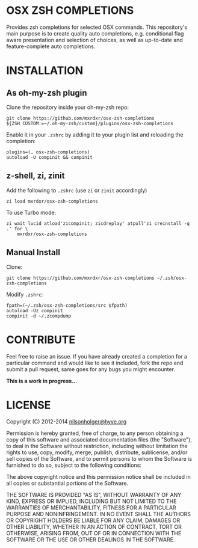 OSX ZSH COMPLETIONS
===================
Provides zsh completions for selected OSX commands. This repository's main
purpose is to create quality auto completions, e.g. conditional flag aware
presentation and selection of choices, as well as up-to-date and
feature-complete auto completions.

INSTALLATION
============

## As oh-my-zsh plugin

Clone the repository inside your oh-my-zsh repo:

	git clone https://github.com/mxrdxr/osx-zsh-completions ${ZSH_CUSTOM:=~/.oh-my-zsh/custom}/plugins/osx-zsh-completions

Enable it in your `.zshrc` by adding it to your plugin list and reloading the completion:

	plugins=(… osx-zsh-completions)
	autoload -U compinit && compinit

## z-shell, zi, zinit

Add the following to `.zshrc` (use `zi` or `zinit` accordingly)

 	zi load mxrdxr/osx-zsh-completions

To use Turbo mode:

	zi wait lucid atload'zicompinit; zicdreplay' atpull'zi creinstall -q .' for \
 		mxrdxr/osx-zsh-completions


## Manual Install
Clone:

	git clone https://github.com/mxrdxr/osx-zsh-completions ~/.zsh/osx-zsh-completions

Modify `.zshrc`:

	fpath=(~/.zsh/osx-zsh-completions/src $fpath)
	autoload -Uz compinit
	compinit -d ~/.zcompdump

CONTRIBUTE
==========
Feel free to raise an issue. If you have already created a completion for a
particular command and would like to see it included, fork the repo and submit
a pull request, same goes for any bugs you might encounter.

**This is a work in progress...**

LICENSE
=======

Copyright (C) 2012-2014 nilsonholger@hyve.org

Permission is hereby granted, free of charge, to any person obtaining a copy
of this software and associated documentation files (the "Software"), to deal
in the Software without restriction, including without limitation the rights
to use, copy, modify, merge, publish, distribute, sublicense, and/or sell
copies of the Software, and to permit persons to whom the Software is
furnished to do so, subject to the following conditions:

The above copyright notice and this permission notice shall be included in
all copies or substantial portions of the Software.

THE SOFTWARE IS PROVIDED "AS IS", WITHOUT WARRANTY OF ANY KIND, EXPRESS OR
IMPLIED, INCLUDING BUT NOT LIMITED TO THE WARRANTIES OF MERCHANTABILITY,
FITNESS FOR A PARTICULAR PURPOSE AND NONINFRINGEMENT. IN NO EVENT SHALL THE
AUTHORS OR COPYRIGHT HOLDERS BE LIABLE FOR ANY CLAIM, DAMAGES OR OTHER
LIABILITY, WHETHER IN AN ACTION OF CONTRACT, TORT OR OTHERWISE, ARISING FROM,
OUT OF OR IN CONNECTION WITH THE SOFTWARE OR THE USE OR OTHER DEALINGS IN
THE SOFTWARE.
